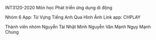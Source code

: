 INT3120-2020
Môn học Phát triển ứng dụng di động

Nhóm 6
App: Từ Vựng Tiếng Anh Qua Hình Ảnh Link app: CHPLAY

Thành viên nhóm
Nguyễn Tài Nhật Minh
Nguyễn Văn Mạnh
Ngụy Mạnh Chung